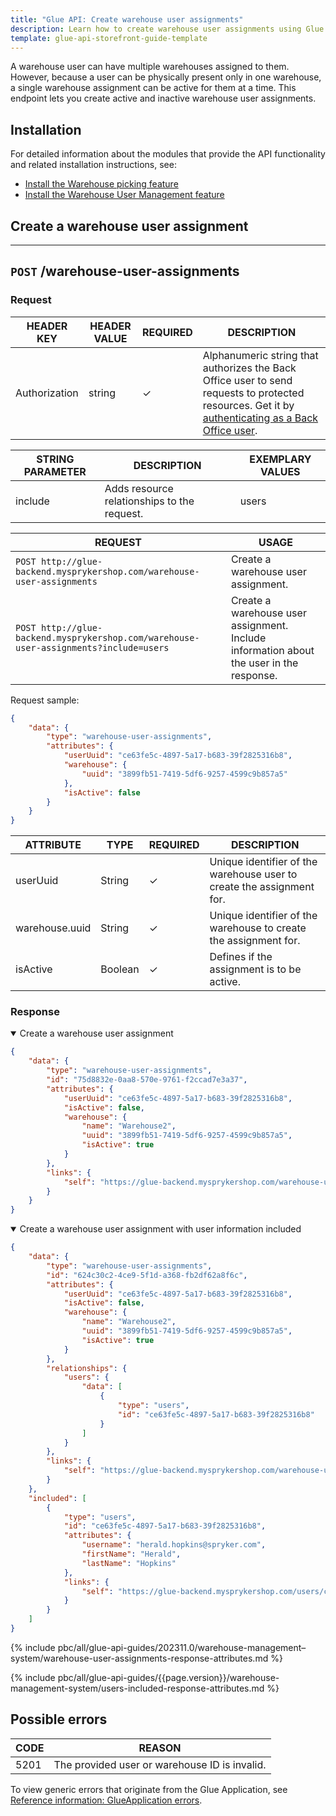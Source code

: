 ```yaml
---
title: "Glue API: Create warehouse user assignments"
description: Learn how to create warehouse user assignments using Glue API
template: glue-api-storefront-guide-template
---
```


A warehouse user can have multiple warehouses assigned to them. However, because a user can be physically present only in one warehouse, a single warehouse assignment can be active for them at a time. This endpoint lets you create active and inactive warehouse user assignments.

## Installation

For detailed information about the modules that provide the API functionality and related installation instructions, see:

* [Install the Warehouse picking feature](/docs/pbc/all/warehouse-management-system/{{page.version}}/unified-commerce/install-and-upgrade/install-the-warehouse-picking-feature.html)
* [Install the Warehouse User Management feature](/docs/pbc/all/warehouse-management-system/{{page.version}}/unified-commerce/install-and-upgrade/install-the-warehouse-user-management-feature.html)


## Create a warehouse user assignment

---
`POST` **/warehouse-user-assignments**
---

### Request

| HEADER KEY | HEADER VALUE | REQUIRED | DESCRIPTION |
| --- | --- | --- | --- |
| Authorization | string | &check; | Alphanumeric string that authorizes the Back Office user to send requests to protected resources. Get it by [authenticating as a Back Office user](/docs/pbc/all/warehouse-management-system/{{page.version}}/unified-commerce/manage-using-glue-api/glue-api-authenticate-as-a-back-office-user.html).  |

| STRING PARAMETER | DESCRIPTION | EXEMPLARY VALUES |
| --- | --- | --- |
| include | Adds resource relationships to the request. | users |

| REQUEST  | USAGE |
| --- | --- |
| `POST http://glue-backend.mysprykershop.com/warehouse-user-assignments` | Create a warehouse user assignment.  |
| `POST http://glue-backend.mysprykershop.com/warehouse-user-assignments?include=users` | Create a warehouse user assignment. Include information about the user in the response.  |

Request sample:
```json
{
    "data": {
        "type": "warehouse-user-assignments",
        "attributes": {
            "userUuid": "ce63fe5c-4897-5a17-b683-39f2825316b8",
            "warehouse": {
                "uuid": "3899fb51-7419-5df6-9257-4599c9b857a5"
            },
            "isActive": false
        }
    }
}
```

| ATTRIBUTE | TYPE | REQUIRED | DESCRIPTION |
| --- | --- | --- | --- |
| userUuid | String | &check; | Unique identifier of the warehouse user to create the assignment for. |
| warehouse.uuid | String | &check; | Unique identifier of the warehouse to create the assignment for. |
| isActive | Boolean | &check; | Defines if the assignment is to be active. |




### Response


<details open>
  <summary>Create a warehouse user assignment</summary>

```json
{
    "data": {
        "type": "warehouse-user-assignments",
        "id": "75d8832e-0aa8-570e-9761-f2ccad7e3a37",
        "attributes": {
            "userUuid": "ce63fe5c-4897-5a17-b683-39f2825316b8",
            "isActive": false,
            "warehouse": {
                "name": "Warehouse2",
                "uuid": "3899fb51-7419-5df6-9257-4599c9b857a5",
                "isActive": true
            }
        },
        "links": {
            "self": "https://glue-backend.mysprykershop.com/warehouse-user-assignments/75d8832e-0aa8-570e-9761-f2ccad7e3a37"
        }
    }
}
```

</details>

<details open>
  <summary>Create a warehouse user assignment with user information included</summary>

```json
{
    "data": {
        "type": "warehouse-user-assignments",
        "id": "624c30c2-4ce9-5f1d-a368-fb2df62a8f6c",
        "attributes": {
            "userUuid": "ce63fe5c-4897-5a17-b683-39f2825316b8",
            "isActive": false,
            "warehouse": {
                "name": "Warehouse2",
                "uuid": "3899fb51-7419-5df6-9257-4599c9b857a5",
                "isActive": true
            }
        },
        "relationships": {
            "users": {
                "data": [
                    {
                        "type": "users",
                        "id": "ce63fe5c-4897-5a17-b683-39f2825316b8"
                    }
                ]
            }
        },
        "links": {
            "self": "https://glue-backend.mysprykershop.com/warehouse-user-assignments/624c30c2-4ce9-5f1d-a368-fb2df62a8f6c?include=users"
        }
    },
    "included": [
        {
            "type": "users",
            "id": "ce63fe5c-4897-5a17-b683-39f2825316b8",
            "attributes": {
                "username": "herald.hopkins@spryker.com",
                "firstName": "Herald",
                "lastName": "Hopkins"
            },
            "links": {
                "self": "https://glue-backend.mysprykershop.com/users/ce63fe5c-4897-5a17-b683-39f2825316b8?include=users"
            }
        }
    ]
}
```

</details>


{% include pbc/all/glue-api-guides/202311.0/warehouse-management–system/warehouse-user-assignments-response-attributes.md %} <!-- To edit, see /_includes/pbc/all/install-features/202311.0/install-the-cms-feature.md -->


{% include pbc/all/glue-api-guides/{{page.version}}/warehouse-management-system/users-included-response-attributes.md %} <!-- To edit, see /_includes/pbc/all/glue-api-guides/{{page.version}}/warehouse-management-system/users-included-response-attributes.md -->


## Possible errors

| CODE | REASON |
| --- | --- |
| 5201 | The provided user or warehouse ID is invalid. |

To view generic errors that originate from the Glue Application, see [Reference information: GlueApplication errors](/docs/scos/dev/glue-api-guides/{{page.version}}/old-glue-infrastructure/reference-information-glueapplication-errors.html).

